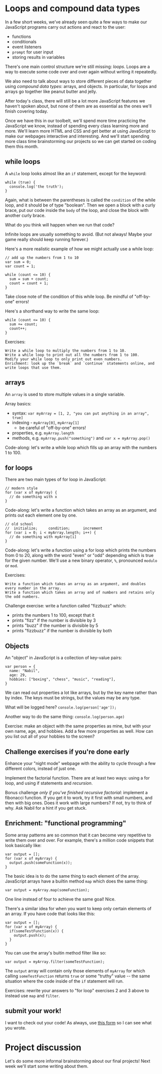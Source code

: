 # Loops and compound data types
In a few short weeks, we've already seen quite a few ways to make our JavaScript programs carry out actions and react to the user:
- functions
- conditionals
- event listeners
- `prompt` for user input
- storing results in variables

There's one main control structure we're still missing: *loops*. Loops are a way to execute some code over and over again without writing it repeatedly.

We also need to talk about ways to store different pieces of data together using *compound data types*: arrays, and objects. In particular, for loops and arrays go together like peanut butter and jelly.

After today's class, there will still be a lot more JavaScript features we haven't spoken about, but none of them are as essential as the ones we'll finish covering today.

Once we have this in our toolbelt, we'll spend more time practicing the JavaScript we know, instead of spending every class learning more and more. We'll learn more HTML and CSS and get better at using JavaScript to make our webpages interactive and interesting. And we'll start spending more class time brainstorming our projects so we can get started on coding them this month.

## while loops
A `while` loop looks almost like an `if` statement, except for the keyword:

```
while (true) {
  console.log('the truth');
}
```

Again, what is between the parentheses is called the `condition` of the while loop, and it should be of type "boolean". Then we open a block with a curly brace, put our code inside the `body` of the loop, and close the block with another curly brace.

What do you think will happen when we run that code?

Infinite loops are usually something to avoid. (But not always! Maybe your game really should keep running forever.)

Here's a more realistic example of how we might actually use a while loop:
```
// add up the numbers from 1 to 10
var sum = 0;
var count = 1;

while (count <= 10) {
  sum = sum + count;
  count = count + 1;
}
```

Take close note of the condition of this while loop. Be mindful of "off-by-one" errors!

Here's a shorthand way to write the same loop:
```
while (count <= 10) {
  sum += count;
  count++;
}
```

Exercises:
```
Write a while loop to multiply the numbers from 1 to 10.
Write a while loop to print out all the numbers from 1 to 100.
Modify your while loop to only print out even numbers.
Enrichment: look up the `break` and `continue` statements online, and write loops that use them.
```

## arrays
An `array` is used to store multiple values in a single variable.

Array basics:
- syntax: `var myArray = [1, 2, "you can put anything in an array", true]`
- indexing - `myArray[0]`, `myArray[1]`
  - be careful of "off-by-one" errors!
- properties, e.g. `myArray.length`
- methods, e.g. `myArray.push("something")` and `var x = myArray.pop()`

Code-along: let's write a while loop which fills up an array with the numbers 1 to 100.

## for loops
There are two main types of for loop in JavaScript:
```
// modern style
for (var x of myArray) {
  // do something with x
}
```
Code-along: let's write a function which takes an array as an argument, and prints out each element one by one.

```
// old school
//  initialize;     condition;      increment
for (var i = 0; i < myArray.length; i++) {
  // do something with myArray[i]
}
```

Code-along: let's write a function using a for loop which prints the numbers from 0 to 20, along with the word "even" or "odd" depending which is true for the given number. We'll use a new binary operator, `%`, pronounced `modulo` or `mod`.

Exercises:
```
Write a function which takes an array as an argument, and doubles every number in the array.
Write a function which takes an array and of numbers and retains only the odd numbers.
```

Challenge exercise: write a function called "fizzbuzz" which:
- prints the numbers 1 to 100, except that it
- prints "fizz" if the number is divisible by 3
- prints "buzz" if the number is divisible by 5
- prints "fizzbuzz" if the number is divisible by both


## Objects
An "object" in JavaScript is a collection of key-value pairs:
```
var person = {
  name: "Nabil",
  age: 29,
  hobbies: ["boxing", "chess", "music", "reading"],
}
```

We can read out properties a lot like arrays, but by the key name rather than by index.
The keys must be strings, but the values may be any type.

What will be logged here? `console.log(person['age']);`

Another way to do the same thing: `console.log(person.age)`

Exercise: make an object with the same properties as mine, but with your own name, age, and hobbies. Add a few more properties as well. How can you list out all of your hobbies to the screen?

## Challenge exercises if you're done early
Enhance your "night mode" webpage with the ability to cycle through a few different colors, instead of just one.

Implement the factorial function. There are at least two ways: using a for loop, and using if statements and *recursion*.

Bonus challenge *only if you've finished recursive factorial*: implement a fibonacci function. If you get it to work, try it first with small numbers, and then with big ones. Does it work with large numbers? If not, try to think of why. Ask Nabil for a hint if you get stuck.

## Enrichment: "functional programming"
Some array patterns are so common that it can become very repetitive to write them over and over.
For example, there's a million code snippets that look basically like:

```
var output = [];
for (var x of myArray) {
  output.push(someFunction(x));
}
```

The basic idea is to do the same thing to each element of the array.
JavaScript arrays have a builtin method `map` which does the same thing:

```
var output = myArray.map(someFunction);
```

One line instead of four to achieve the same goal! Nice.

There's a similar idea for when you want to keep only certain elements of an array.
If you have code that looks like this:

```
var output = [];
for (var x of myArray) {
  if(someTestFunction(x)) {
    output.push(x);
  }
}
```

You can use the array's buitin method filter like so:
```
var output = myArray.filter(someTestFunction);
```

The `output` array will contain only those elements of `myArray` for which calling `someTestFunction` returns `true` or some "truthy" value -- the same situation where the code inside of the `if` statement will run.

Exercises: rewrite your answers to "for loop" exercises 2 and 3 above to instead use `map` and `filter`.

## submit your work!
I want to check out your code! As always, use [this form](https://docs.google.com/forms/d/e/1FAIpQLSfJhvobRSHGva_j9IIJN4IAGnI1hc1CtAzR_PtFKln1YlVHFA/viewform) so I can see what you wrote.


# Project discussion
Let's do some more informal brainstorming about our final projects! Next week we'll start some writing about them.
